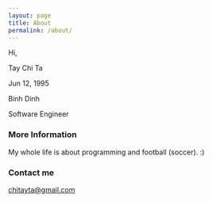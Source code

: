 ```yaml
---
layout: page
title: About
permalink: /about/
---
```


Hi,

Tay Chi Ta

Jun 12, 1995

Binh Dinh

Software Engineer

### More Information

My whole life is about programming and football (soccer). :) 

### Contact me

[chitayta@gmail.com](mailto:chitayta@gmail.com)
